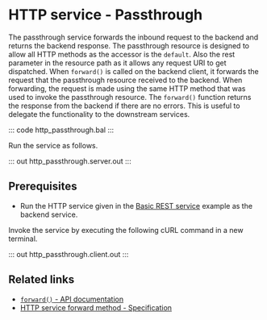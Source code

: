 # HTTP service - Passthrough

The passthrough service forwards the inbound request to the backend and returns the backend response. The passthrough resource is designed to allow all HTTP methods as the accessor is the `default`. Also the rest parameter in the resource path as it allows any request URI to get dispatched. When `forward()` is called on the backend client, it forwards the request that the passthrough resource received to the backend. When forwarding, the request is made using the same HTTP method that was used to invoke the passthrough resource. The `forward()` function returns the response from the backend if there are no errors. This is useful to delegate the functionality to the downstream services.

::: code http_passthrough.bal :::

Run the service as follows.

::: out http_passthrough.server.out :::

## Prerequisites
- Run the HTTP service given in the [Basic REST service](/learn/by-example/http-basic-rest-service/) example as the backend service.

Invoke the service by executing the following cURL command in a new terminal.

::: out http_passthrough.client.out :::

## Related links
- [`forward()` - API documentation](https://lib.ballerina.io/ballerina/http/latest/clients/Client#forward)
- [HTTP service forward method - Specification](/spec/http/#2424-forwardexecute-methods)

